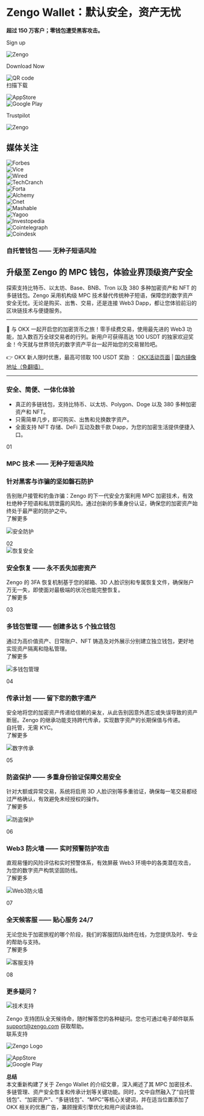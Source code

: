 # Zengo Wallet：默认安全，资产无忧

**超过 150 万客户；零钱包遭受黑客攻击。**

Sign up

![Zengo](https://www.jmhbdh.com/wp-content/img/9203630795.webp)

Download Now

![QR code](https://www.jmhbdh.com/wp-content/img/753582020906168.webp)  
扫描下载

![AppStore](https://zengo.comhttps://www.jmhbdh.com/wp-content/img/AppStore.svg)  
![Google Play](https://zengo.comhttps://www.jmhbdh.com/wp-content/img/Google-Play-2.svg)

Trustpilot

![Zengo](https://www.jmhbdh.com/wp-content/img/4207026534977.webp)

## 媒体关注

![Forbes](https://zengo.comhttps://www.jmhbdh.com/wp-content/img/Forbes.svg)  
![Vice](https://zengo.comhttps://www.jmhbdh.com/wp-content/img/Vice.svg)  
![Wired](https://zengo.comhttps://www.jmhbdh.com/wp-content/img/Wired.svg)  
![TechCranch](https://zengo.comhttps://www.jmhbdh.com/wp-content/img/TechCranch.svg)  
![Forta](https://zengo.comhttps://www.jmhbdh.com/wp-content/img/Forta-1.svg)  
![Alchemy](https://zengo.comhttps://www.jmhbdh.com/wp-content/img/Alchemy-1.svg)  
![Cnet](https://zengo.comhttps://www.jmhbdh.com/wp-content/img/Cnet.svg)  
![Mashable](https://zengo.comhttps://www.jmhbdh.com/wp-content/img/Mashable.svg)  
![Yagoo](https://zengo.comhttps://www.jmhbdh.com/wp-content/img/Yagoo.svg)  
![Investopedia](https://zengo.comhttps://www.jmhbdh.com/wp-content/img/Investopedia-1.svg)  
![Cointelegraph](https://zengo.comhttps://www.jmhbdh.com/wp-content/img/Cointelegraph.svg)  
![Coindesk](https://zengo.comhttps://www.jmhbdh.com/wp-content/img/Coindesk.svg)

### 自托管钱包 —— 无种子短语风险

## 升级至 Zengo 的 MPC 钱包，体验业界顶级资产安全

探索支持比特币、以太坊、Base、BNB、Tron 以及 380 多种加密资产和 NFT 的多链钱包。Zengo 采用机构级 MPC 技术替代传统种子短语，保障您的数字资产安全无忧。无论是购买、出售、交易，还是连接 Web3 Dapp，都让您体验前沿的区块链技术与便捷服务。

---

🚀 与 OKX 一起开启您的加密货币之旅！零手续费交易，使用最先进的 Web3 功能，加入数百万全球交易者的行列。新用户可获得高达 100 USDT 的独家欢迎奖金！今天就与世界领先的数字资产平台一起开始您的交易冒险吧。

👉 OKX 新人限时优惠，最高可领取 100 USDT 奖励 ： [OKX活动页面](https://bit.ly/OKXe) | [国内镜像地址（免翻墙）](https://bit.ly/okX)

---

### 安全、简便、一体化体验

- 真正的多链钱包，支持比特币、以太坊、Polygon、Doge 以及 380 多种加密资产和 NFT。
- 只需简单几步，即可购买、出售和兑换数字资产。
- 全面支持 NFT 存储、DeFi 互动及数千款 Dapp，为您的加密生活提供便捷入口。

01  
### MPC 技术 —— 无种子短语风险  
### 针对黑客与诈骗的坚如磐石防护

告别账户接管和钓鱼诈骗：Zengo 的下一代安全方案利用 MPC 加密技术，有效杜绝种子短语和私钥泄露的风险。通过创新的多重身份认证，确保您的加密资产始终处于最严密的防护之中。  
了解更多

![安全防护](https://www.jmhbdh.com/wp-content/img/4344132357713.webp)

02  
![恢复安全](https://www.jmhbdh.com/wp-content/img/114340963375.webp)

### 安全恢复 —— 永不丢失加密资产

Zengo 的 3FA 恢复机制基于您的邮箱、3D 人脸识别和专属恢复文件，确保账户万无一失，即使面对最极端的状况也能完整恢复。  
了解更多

03  
### 多钱包管理 —— 创建多达 5 个独立钱包

通过为高价值资产、日常账户、NFT 铸造及对外展示分别建立独立钱包，更好地实现资产隔离和隐私管理。  
了解更多

![多钱包管理](https://www.jmhbdh.com/wp-content/img/46082245887.webp)

04  
### 传承计划 —— 留下您的数字遗产

安全地将您的加密资产传递给信赖的亲友，从此告别因意外遗忘或失误导致的资产断层。Zengo 的继承功能支持跨代传承，实现数字资产的长期保值与传递。  
自托管，无需 KYC。  
了解更多

![数字传承](https://www.jmhbdh.com/wp-content/img/1370483178093.webp)

05  
### 防盗保护 —— 多重身份验证保障交易安全

针对大额或异常交易，系统将启用 3D 人脸识别等多重验证，确保每一笔交易都经过严格确认，有效避免未经授权的操作。  
了解更多

![防盗保护](https://www.jmhbdh.com/wp-content/img/51774529.webp)

06  
### Web3 防火墙 —— 实时预警防护攻击

直观易懂的风险评估和实时预警体系，有效屏蔽 Web3 环境中的各类潜在攻击，为您的数字资产构筑坚固防线。  
了解更多

![Web3防火墙](https://www.jmhbdh.com/wp-content/img/2294136168.webp)

07  
### 全天候客服 —— 贴心服务 24/7

无论您处于加密旅程的哪个阶段，我们的客服团队始终在线，为您提供及时、专业的帮助与支持。  
了解更多

![客服支持](https://www.jmhbdh.com/wp-content/img/02918767.webp)

08  
### 更多疑问？

![技术支持](https://www.jmhbdh.com/wp-content/img/20204557.webp)

Zengo 支持团队全天候待命，随时解答您的各种疑问。您也可通过电子邮件联系 support@zengo.com 获取帮助。  
联系支持

![Zengo Logo](https://zengo.comhttps://www.jmhbdh.com/wp-content/img/ZenGo-Logo-Simple-5.svg)

![AppStore](https://zengo.comhttps://www.jmhbdh.com/wp-content/img/AppStore.svg)  
![Google Play](https://zengo.comhttps://www.jmhbdh.com/wp-content/img/Google-Play-2.svg)
 

**总结**  
本文重新构建了关于 Zengo Wallet 的介绍文章，深入阐述了其 MPC 加密技术、多链管理、资产安全恢复和传承计划等关键功能。同时，文中自然融入了“自托管钱包”、“加密资产”、“多链钱包”、“MPC”等核心关键词，并在适当位置添加了 OKX 相关的优惠广告，兼顾搜索引擎优化和用户阅读体验。